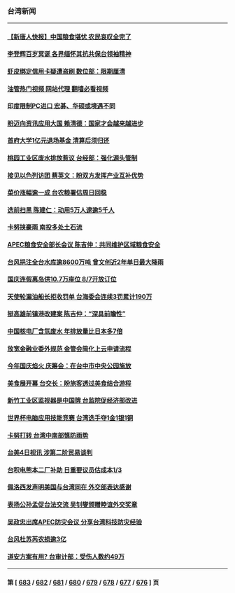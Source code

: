 ### 台湾新闻
---
#### [【新唐人快报】中国粮食堪忧 农民哀叹全完了](../../pages/ncid1349361/n14048278.md?08050845) 
#### [李登辉百岁冥诞 各界缅怀其抗共保台领袖精神](../../pages/ncid1349361/n14046102.md?08050845) 
#### [虾皮绑定信用卡疑遭盗刷 数位部：限期厘清](../../pages/ncid1349361/n14048098.md?08050845) 
#### [油管热门视频 网站代理 翻墙必看视频](http://138.2.39.72:81/youtube.html?epic-marker?08050845)
#### [印度限制PC进口 宏碁、华硕或境遇不同](../../pages/ncid1349361/n14048091.md?08050845) 
#### [盼迈向资讯应用大国 赖清德：国家才会越来越进步](../../pages/ncid1349361/n14048104.md?08050845) 
#### [首府大学1亿元退场基金 清算后须归还](../../pages/ncid1349361/n14048102.md?08050845) 
#### [桃园工业区废水排放惹议 台经部：强化源头管制](../../pages/ncid1349361/n14048110.md?08050845) 
#### [接见以色列访团 蔡英文：盼双方发挥产业互补优势](../../pages/ncid1349361/n14048100.md?08050845) 
#### [菜价涨幅逾一成 台农粮署估周日回稳](../../pages/ncid1349361/n14048113.md?08050845) 
#### [选前扫黑 陈建仁：动用5万人逮逾5千人](../../pages/ncid1349361/n14048099.md?08050845) 
#### [卡努挟豪雨 南投多处土石流](../../pages/ncid1349361/n14048095.md?08050845) 
#### [APEC粮食安全部长会议 陈吉仲：共同维护区域粮食安全](../../pages/ncid1349361/n14048130.md?08050845) 
#### [台风挹注全台水库逾8600万吨 曾文创近2年单日最大降雨](../../pages/ncid1349361/n14048094.md?08050845) 
#### [国庆连假离岛供10.7万座位 8/7开放订位](../../pages/ncid1349361/n14048133.md?08050845) 
#### [天使轮漏油船长拒收罚单 台海委会连续3罚累计190万](../../pages/ncid1349361/n14048134.md?08050845) 
#### [挺高雄前镇港改建案 陈吉仲：“深具前瞻性”](../../pages/ncid1349361/n14048137.md?08050845) 
#### [中国核电厂含氚废水 年排放量比日本多7倍](../../pages/ncid1349361/n14048089.md?08050845) 
#### [放宽金融业委外规范 金管会简化上云申请流程](../../pages/ncid1349361/n14048088.md?08050845) 
#### [今年国庆焰火 庆筹会：在台中市中央公园施放](../../pages/ncid1349361/n14048056.md?08050845) 
#### [美食展开幕 台交长：盼旅客透过美食结合游程](../../pages/ncid1349361/n14048039.md?08050845) 
#### [新竹工业区监视器是中国牌 台监院促经济部改进](../../pages/ncid1349361/n14048044.md?08050845) 
#### [世界杯电脑应用技能竞赛 台湾选手夺1金1银1铜](../../pages/ncid1349361/n14047873.md?08050845) 
#### [卡努打转 台湾中南部慎防雨势](../../pages/ncid1349361/n14047411.md?08050845) 
#### [台美4日视讯 涉第二阶贸易谈判](../../pages/ncid1349361/n14047376.md?08050845) 
#### [台积电熊本二厂补助 日重要议员估成本1/3](../../pages/ncid1349361/n14047380.md?08050845) 
#### [佩洛西发声明美国与台湾同在 外交部表达感谢](../../pages/ncid1349361/n14047340.md?08050845) 
#### [表扬公孙孟促台法交流 吴钊燮颁赠睦谊外交奖章](../../pages/ncid1349361/n14047338.md?08050845) 
#### [吴政忠出席APEC防灾会议 分享台湾科技防灾经验](../../pages/ncid1349361/n14047324.md?08050845) 
#### [台风杜苏芮农损逾3亿](../../pages/ncid1349361/n14047323.md?08050845) 
#### [道安方案有用? 台审计部：受伤人数约49万](../../pages/ncid1349361/n14047303.md?08050845) 

---
#### 第 [ [683](./683.md?08050845) / [682](./682.md?08050845) / [681](./681.md?08050845) / [680](./680.md?08050845) / [679](./679.md?08050845) / [678](./678.md?08050845) / [677](./677.md?08050845) / [676](./676.md?08050845) ] 页
